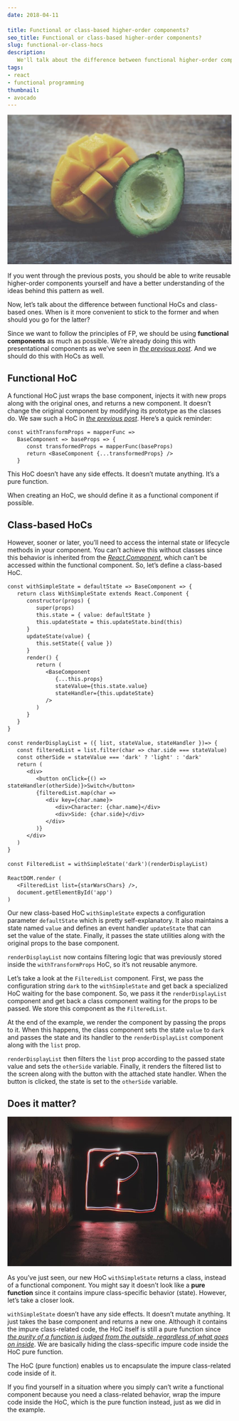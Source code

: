 ```yaml
---
date: 2018-04-11

title: Functional or class-based higher-order components?
seo_title: Functional or class-based higher-order components?
slug: functional-or-class-hocs
description:
   We'll talk about the difference between functional higher-order components and class-based ones in React. Since we want to follow the principles of functional programming, we should be using functional components as much as possible.
tags:
- react
- functional programming
thumbnail:
- avocado
---
```


![alt text](./images/avocado.jpg "Avocado and mango")

If you went through the previous posts, you should be able to write reusable higher-order components yourself and have a better understanding of the ideas behind this pattern as well.

Now, let’s talk about the difference between functional HoCs and class-based ones. When is it more convenient to stick to the former and when should you go for the latter?

Since we want to follow the principles of FP, we should be using **functional components** as much as possible. We’re already doing this with presentational components as we’ve seen in *[the previous post](https://www.codinglawyer.io/posts/make-components-reusable)*. And we should do this with HoCs as well.

## Functional HoC

A functional HoC just wraps the base component, injects it with new props along with the original ones, and returns a new component. It doesn’t change the original component by modifying its prototype as the classes do. We saw such a HoC in *[the previous post](https://www.codinglawyer.io/posts/make-components-reusable)*. Here’s a quick reminder:

    const withTransformProps = mapperFunc =>
       BaseComponent => baseProps => {
          const transformedProps = mapperFunc(baseProps)
          return <BaseComponent {...transformedProps} />
       }

This HoC doesn’t have any side effects. It doesn’t mutate anything. It’s a pure function.

When creating an HoC, we should define it as a functional component if possible.

## Class-based HoCs

However, sooner or later, you’ll need to access the internal state or lifecycle methods in your component. You can’t achieve this without classes since this behavior is inherited from the *[React.Component](https://reactjs.org/docs/react-component.html)*, which can’t be accessed within the functional component. So, let’s define a class-based HoC.

    const withSimpleState = defaultState => BaseComponent => {
       return class WithSimpleState extends React.Component {
          constructor(props) {
             super(props)
             this.state = { value: defaultState }
             this.updateState = this.updateState.bind(this)
          }
          updateState(value) {
             this.setState({ value })
          }
          render() {
             return (
                <BaseComponent
                   {...this.props}
                   stateValue={this.state.value}
                   stateHandler={this.updateState}
                />
             )
          }
       }
    }

    const renderDisplayList = ({ list, stateValue, stateHandler })=> {
       const filteredList = list.filter(char => char.side === stateValue)
       const otherSide = stateValue === 'dark' ? 'light' : 'dark'
       return (
          <div>
             <button onClick={() => stateHandler(otherSide)}>Switch</button>
             {filteredList.map(char =>
                <div key={char.name}>
                   <div>Character: {char.name}</div>
                   <div>Side: {char.side}</div>
                </div>
             )}
          </div>
       )
    }

    const FilteredList = withSimpleState('dark')(renderDisplayList)

    ReactDOM.render (
       <FilteredList list={starWarsChars} />,
       document.getElementById('app')
    )

Our new class-based HoC `withSimpleState` expects a configuration parameter `defaultState` which is pretty self-explanatory. It also maintains a state named `value` and defines an event handler `updateState` that can set the value of the state. Finally, it passes the state utilities along with the original props to the base component.

`renderDisplayList` now contains filtering logic that was previously stored inside the `withTransformProps` HoC, so it’s not reusable anymore.

Let’s take a look at the `FilteredList` component. First, we pass the configuration string `dark` to the `withSimpleState` and get back a specialized HoC waiting for the base component. So, we pass it the `renderDisplayList` component and get back a class component waiting for the props to be passed. We store this component as the `FilteredList`.

At the end of the example, we render the component by passing the props to it. When this happens, the class component sets the state `value` to `dark` and passes the state and its handler to the `renderDisplayList` component along with the `list` prop.

`renderDisplayList` then filters the `list` prop according to the passed state value and sets the `otherSide` variable. Finally, it renders the filtered list to the screen along with the button with the attached state handler. When the button is clicked, the state is set to the `otherSide` variable.

## Does it matter?

![alt text](./images/question-mark.jpg "Question mark")

As you’ve just seen, our new HoC `withSimpleState` returns a class, instead of a functional component. You might say it doesn’t look like a **pure function** since it contains impure class-specific behavior (state). However, let’s take a closer look.

`withSimpleState` doesn’t have any side effects. It doesn’t mutate anything. It just takes the base component and returns a new one. Although it contains the impure class-related code, the HoC itself is still a pure function since *[the purity of a function is judged from the outside, regardless of what goes on inside](https://github.com/getify/Functional-Light-JS/blob/master/manuscript/ch5.md#containing-effects)*. We are basically hiding the class-specific impure code inside the HoC pure function.

The HoC (pure function) enables us to encapsulate the impure class-related code inside of it.

If you find yourself in a situation where you simply can’t write a functional component because you need a class-related behavior, wrap the impure code inside the HoC, which is the pure function instead, just as we did in the example.